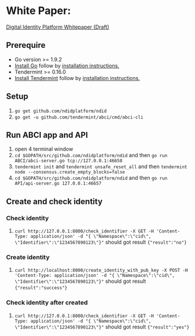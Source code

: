# White Paper:
[Digital Identity Platform Whitepaper (Draft)](https://docs.google.com/document/d/1SKydNM-Nyox62m3vuvYgFYCr8ABVQV8RhjwiMjdCpQ8/edit)

## Prerequire
- Go version >= 1.9.2
- [Install Go](https://golang.org/dl/) follow by [installation instructions.](https://golang.org/doc/install)
- Tendermint >= 0.16.0
- [Install Tendermint](http://tendermint.readthedocs.io/projects/tools/en/master/index.html) follow by [installation instructions.](http://tendermint.readthedocs.io/projects/tools/en/master/install.html)

## Setup
1. `go get github.com/ndidplatform/ndid`
1. `go get -u github.com/tendermint/abci/cmd/abci-cli`

## Run ABCI app and API
1. open 4 terminal window
1. `cd $GOPATH/src/github.com/ndidplatform/ndid` and then `go run ABCI/abci-server.go tcp://127.0.0.1:46658`
1. `tendermint init` and `tendermint unsafe_reset_all` and then `tendermint node --consensus.create_empty_blocks=false`
1. `cd $GOPATH/src/github.com/ndidplatform/ndid` and then `go run API/api-server.go 127.0.0.1:46657`

## Create and check identity
### Check identity
1. `curl http://127.0.0.1:8000/check_identifier -X GET -H 'Content-Type: application/json' -d "{ \"Namespace\":\"cid\", \"Identifier\":\"1234567890123\"}"` should got result `{"result":"no"}`
### Create identity
1. `curl http://localhost:8000/create_identity_with_pub_key -X POST -H 'Content-Type: application/json' -d "{ \"Namespace\":\"cid\", \"Identifier\":\"1234567890123\"}"` should got result `{"result":"success"}`
### Check identity after created
1. `curl http://127.0.0.1:8000/check_identifier -X GET -H 'Content-Type: application/json' -d "{ \"Namespace\":\"cid\", \"Identifier\":\"1234567890123\"}"` should got result `{"result":"yes"}`
